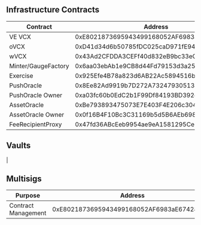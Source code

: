 ## Infrastructure Contracts
| Contract             | Address                                    | Owner                                      |
|----------------------|--------------------------------------------|--------------------------------------------|
| VE VCX               | 0xE8021873695943499168052AF6983aE674285aF1 | 0xE8021873695943499168052AF6983aE674285aF1 |
| oVCX                 | 0xD41d34d6b50785fDC025caD971fE940B8AA1bE45 | none                                       |
| wVCX                 | 0x43Ad2CFDDA3CEFf40d832eB9bc33eC3FACE86829 | 0x9bE75Bc132923847290677328b8FFB15d3081f2c |
| Minter/GaugeFactory  | 0x6aa03ebAb1e9CB8d44Fd79153d3a258FFd48169A | 0xE8021873695943499168052AF6983aE674285aF1 |
| Exercise             | 0x925Efe4B78a823d6AB22Ac5894516b898293a9E5 | 0xE8021873695943499168052AF6983aE674285aF1 |
| PushOracle           | 0x8Ee82Ad9919b7D272A732479305133B205dA297F | 0xa03fc60b0EdC2b1F99Df84193BD392d1CD84a7dA |
| PushOracle Owner     | 0xa03fc60b0EdC2b1F99Df84193BD392d1CD84a7dA | 0xE8021873695943499168052AF6983aE674285aF1 |
| AssetOracle          | 0xBe793893475073E7E403F4E206c304402Ca26d84 | 0x0f16B4F10Bc3C31169b5d5B6AEb69835E710c6Bd |
| AssetOracle Owner    | 0x0f16B4F10Bc3C31169b5d5B6AEb69835E710c6Bd | 0x2C3B135cd7dc6C673b358BEF214843DAb3464278 |
| FeeRecipientProxy    | 0x47fd36ABcEeb9954ae9eA1581295Ce9A8308655E | 0xE8021873695943499168052AF6983aE674285aF1 |

## Vaults
| 

## Multisigs

| Purpose             | Address                                    | Threshold | Owner                                      |
|---------------------|--------------------------------------------|-----------|--------------------------------------------|
| Contract Management | 0xE8021873695943499168052AF6983aE674285aF1 | 2         |  0x2C3B135cd7dc6C673b358BEF214843DAb3464278,0xE9a17C00cC84fBF243B723d49A2Fd986AA598A51,0xA5aEf04E03789AD15405D153a82D0b128c36988b                            |